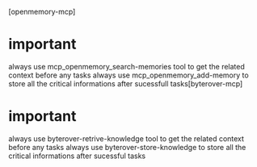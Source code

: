 [openmemory-mcp]

# important 
always use mcp_openmemory_search-memories tool to get the related context before any tasks 
always use mcp_openmemory_add-memory to store all the critical informations after sucessfull tasks[byterover-mcp]

# important 
always use byterover-retrive-knowledge tool to get the related context before any tasks 
always use byterover-store-knowledge to store all the critical informations after sucessful tasks